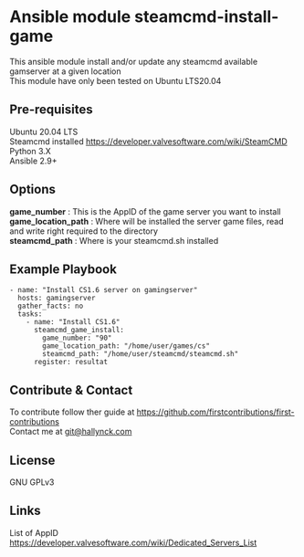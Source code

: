 Ansible module steamcmd-install-game
=====================
This ansible module install and/or update any steamcmd available gamserver at a given location\
This module have only been tested on Ubuntu LTS20.04

Pre-requisites
----------------
Ubuntu 20.04 LTS\
Steamcmd installed <https://developer.valvesoftware.com/wiki/SteamCMD>\
Python 3.X\
Ansible 2.9+

Options
----------------
**game_number** : This is the AppID of the game server you want to install\
**game_location_path** : Where will be installed the server game files, read and write right required to the directory\
**steamcmd_path** : Where is your steamcmd.sh installed

Example Playbook
----------------

```
- name: "Install CS1.6 server on gamingserver"
  hosts: gamingserver
  gather_facts: no
  tasks:
    - name: "Install CS1.6"
      steamcmd_game_install:
        game_number: "90"
        game_location_path: "/home/user/games/cs"
        steamcmd_path: "/home/user/steamcmd/steamcmd.sh"
      register: resultat
```

Contribute & Contact
-----
To contribute follow ther guide at <https://github.com/firstcontributions/first-contributions>\
Contact me at <git@hallynck.com>  

License
-------

GNU GPLv3

Links
-------
List of AppID <https://developer.valvesoftware.com/wiki/Dedicated_Servers_List>